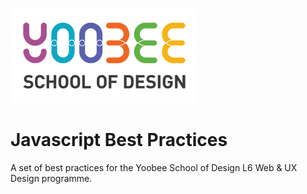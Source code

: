[![N|Solid](images/yoobee-logo-300w.png)](http://yoobee.ac.nz)

# Javascript Best Practices
A set of best practices for the Yoobee School of Design L6 Web &amp; UX Design programme.


